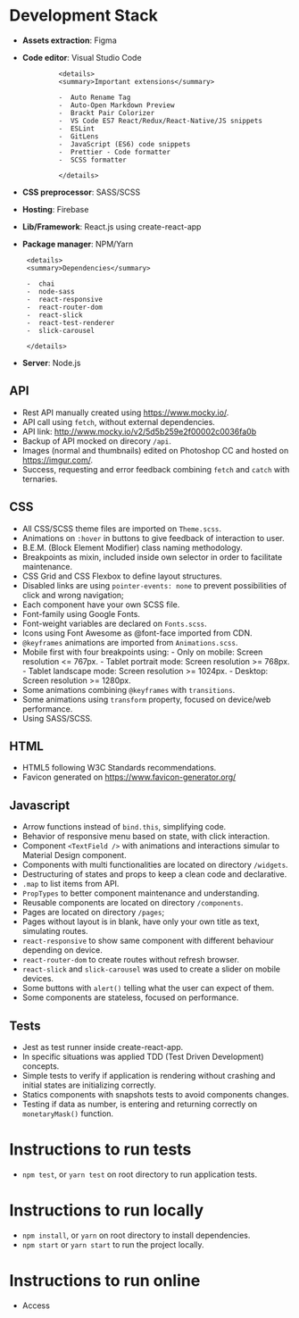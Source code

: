 # Development Stack

-  **Assets extraction**: Figma

-  **Code editor**: Visual Studio Code

       		 	<details>
       		 	<summary>Important extensions</summary>

       		 	-  Auto Rename Tag
       		 	-  Auto-Open Markdown Preview
       		 	-  Brackt Pair Colorizer
       		 	-  VS Code ES7 React/Redux/React-Native/JS snippets
       		 	-  ESLint
       		 	-  GitLens
       		 	-  JavaScript (ES6) code snippets
       		 	-  Prettier - Code formatter
       		 	-  SCSS formatter

       		 	</details>

-  **CSS preprocessor**: SASS/SCSS

-  **Hosting**: Firebase

-  **Lib/Framework**: React.js using create-react-app

-  **Package manager**: NPM/Yarn

       	<details>
       	<summary>Dependencies</summary>

       	-  chai
       	-  node-sass
       	-  react-responsive
       	-  react-router-dom
       	-  react-slick
       	-  react-test-renderer
       	-  slick-carousel

       	</details>

-  **Server**: Node.js

## API

-  Rest API manually created using https://www.mocky.io/.
-  API call using `fetch`, without external dependencies.
-  API link: http://www.mocky.io/v2/5d5b259e2f00002c0036fa0b
-  Backup of API mocked on direcory `/api`.
-  Images (normal and thumbnails) edited on Photoshop CC and hosted on https://imgur.com/.
-  Success, requesting and error feedback combining `fetch` and `catch` with ternaries.

## CSS

-  All CSS/SCSS theme files are imported on `Theme.scss`.
-  Animations on `:hover` in buttons to give feedback of interaction to user.
-  B.E.M. (Block Element Modifier) class naming methodology.
-  Breakpoints as mixin, included inside own selector in order to facilitate maintenance.
-  CSS Grid and CSS Flexbox to define layout structures.
-  Disabled links are using `pointer-events: none` to prevent possibilities of click and wrong navigation;
-  Each component have your own SCSS file.
-  Font-family using Google Fonts.
-  Font-weight variables are declared on `Fonts.scss`.
-  Icons using Font Awesome as @font-face imported from CDN.
-  `@keyframes` animations are imported from `Animations.scss`.
-  Mobile first with four breakpoints using: - Only on mobile: Screen resolution <= 767px. - Tablet portrait mode: Screen resolution >= 768px. - Tablet landscape mode: Screen resolution >= 1024px. - Desktop: Screen resolution >= 1280px.
-  Some animations combining `@keyframes` with `transitions`.
-  Some animations using `transform` property, focused on device/web performance.
-  Using SASS/SCSS.

## HTML

-  HTML5 following W3C Standards recommendations.
-  Favicon generated on https://www.favicon-generator.org/

## Javascript

-  Arrow functions instead of `bind.this`, simplifying code.
-  Behavior of responsive menu based on state, with click interaction.
-  Component `<TextField />` with animations and interactions simular to Material Design component.
-  Components with multi functionalities are located on directory `/widgets`.
-  Destructuring of states and props to keep a clean code and declarative.
-  `.map` to list items from API.
-  `PropTypes` to better component maintenance and understanding.
-  Reusable components are located on directory `/components`.
-  Pages are located on directory `/pages`;
-  Pages without layout is in blank, have only your own title as text, simulating routes.
-  `react-responsive` to show same component with different behaviour depending on device.
-  `react-router-dom` to create routes without refresh browser.
-  `react-slick` and `slick-carousel` was used to create a slider on mobile devices.
-  Some buttons with `alert()` telling what the user can expect of them.
-  Some components are stateless, focused on performance.

## Tests

-  Jest as test runner inside create-react-app.
-  In specific situations was applied TDD (Test Driven Development) concepts.
-  Simple tests to verify if application is rendering without crashing and initial states are initializing correctly.
-  Statics components with snapshots tests to avoid components changes.
-  Testing if data as number, is entering and returning correctly on `monetaryMask()` function.

# Instructions to run tests

-  `npm test`, or `yarn test` on root directory to run application tests.

# Instructions to run locally

-  `npm install`, or `yarn` on root directory to install dependencies.
-  `npm start` or `yarn start` to run the project locally.

# Instructions to run online

-  Access
